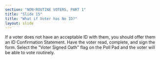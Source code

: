 ```yaml
---
section: "NON-ROUTINE VOTERS, PART 1"
title: "Slide 15"
title: "What if Voter has No ID?"
layout: slide
---
```


If a voter does not have an acceptable ID with them, you should offer them an ID Confirmation Statement. Have the voter read, complete, and sign the form. Select the "Voter Signed Oath" flag on the Poll Pad and the voter will be able to vote routinely.

